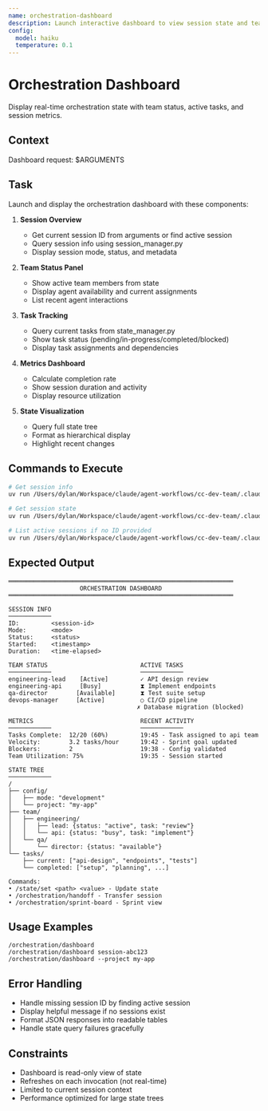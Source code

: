 ```yaml
---
name: orchestration-dashboard
description: Launch interactive dashboard to view session state and team status
config:
  model: haiku
  temperature: 0.1
---
```


# Orchestration Dashboard

Display real-time orchestration state with team status, active tasks, and session metrics.

## Context

Dashboard request: $ARGUMENTS

## Task

Launch and display the orchestration dashboard with these components:

1. **Session Overview**
   - Get current session ID from arguments or find active session
   - Query session info using session_manager.py
   - Display session mode, status, and metadata

2. **Team Status Panel**
   - Show active team members from state
   - Display agent availability and current assignments
   - List recent agent interactions

3. **Task Tracking**
   - Query current tasks from state_manager.py
   - Show task status (pending/in-progress/completed/blocked)
   - Display task assignments and dependencies

4. **Metrics Dashboard**
   - Calculate completion rate
   - Show session duration and activity
   - Display resource utilization

5. **State Visualization**
   - Query full state tree
   - Format as hierarchical display
   - Highlight recent changes

## Commands to Execute

```bash
# Get session info
uv run /Users/dylan/Workspace/claude/agent-workflows/cc-dev-team/.claude/scripts/session_manager.py info <session-id> --json

# Get session state
uv run /Users/dylan/Workspace/claude/agent-workflows/cc-dev-team/.claude/scripts/state_manager.py get <session-id> "/" --json

# List active sessions if no ID provided
uv run /Users/dylan/Workspace/claude/agent-workflows/cc-dev-team/.claude/scripts/session_manager.py list --active --json
```

## Expected Output

```
═══════════════════════════════════════════════════════════════
                    ORCHESTRATION DASHBOARD
═══════════════════════════════════════════════════════════════

SESSION INFO
────────────
ID:         <session-id>
Mode:       <mode>
Status:     <status>
Started:    <timestamp>
Duration:   <time-elapsed>

TEAM STATUS                          ACTIVE TASKS
────────────                         ────────────
engineering-lead    [Active]         ✓ API design review
engineering-api     [Busy]           ⧗ Implement endpoints
qa-director        [Available]       ⧗ Test suite setup
devops-manager     [Active]          ○ CI/CD pipeline
                                    ✗ Database migration (blocked)

METRICS                              RECENT ACTIVITY
────────────                         ────────────
Tasks Complete:  12/20 (60%)         19:45 - Task assigned to api team
Velocity:        3.2 tasks/hour      19:42 - Sprint goal updated
Blockers:        2                   19:38 - Config validated
Team Utilization: 75%                19:35 - Session started

STATE TREE
────────────
/
├── config/
│   ├── mode: "development"
│   └── project: "my-app"
├── team/
│   ├── engineering/
│   │   ├── lead: {status: "active", task: "review"}
│   │   └── api: {status: "busy", task: "implement"}
│   └── qa/
│       └── director: {status: "available"}
└── tasks/
    ├── current: ["api-design", "endpoints", "tests"]
    └── completed: ["setup", "planning", ...]

Commands:
• /state/set <path> <value> - Update state
• /orchestration/handoff - Transfer session
• /orchestration/sprint-board - Sprint view
```

## Usage Examples

```
/orchestration/dashboard
/orchestration/dashboard session-abc123
/orchestration/dashboard --project my-app
```

## Error Handling

- Handle missing session ID by finding active session
- Display helpful message if no sessions exist
- Format JSON responses into readable tables
- Handle state query failures gracefully

## Constraints

- Dashboard is read-only view of state
- Refreshes on each invocation (not real-time)
- Limited to current session context
- Performance optimized for large state trees